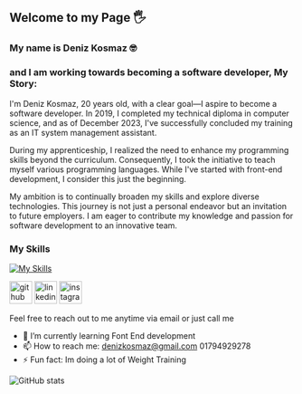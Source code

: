 ## Welcome to my Page 🖐
### My name is Deniz Kosmaz 🤓
### and I am working towards becoming a software developer, My Story:


I'm Deniz Kosmaz, 20 years old, with a clear goal—I aspire to become a software developer. In 2019, I completed my technical diploma in computer science, and as of December 2023, I've successfully concluded my training as an IT system management assistant.

During my apprenticeship, I realized the need to enhance my programming skills beyond the curriculum. Consequently, I took the initiative to teach myself various programming languages. While I've started with front-end development, I consider this just the beginning.

My ambition is to continually broaden my skills and explore diverse technologies. This journey is not just a personal endeavor but an invitation to future employers. I am eager to contribute my knowledge and passion for software development to an innovative team.
### My Skills


[![My Skills](https://skillicons.dev/icons?i=js,html,css,py)](https://skillicons.dev)

[<img src='https://cdn.jsdelivr.net/npm/simple-icons@3.0.1/icons/github.svg' alt='github' height='40'>](https://github.com/DenizKos)  [<img src='https://cdn.jsdelivr.net/npm/simple-icons@3.0.1/icons/linkedin.svg' alt='linkedin' height='40'>](https://www.linkedin.com/in/deniz-kosmaz/)  [<img src='https://cdn.jsdelivr.net/npm/simple-icons@3.0.1/icons/instagram.svg' alt='instagram' height='40'>](https://www.instagram.com/denk.dev/)  

Feel free to reach out to me anytime via email or just call me

- 🌱 I’m currently learning Font End development 
- 📫 How to reach me: denizkosmaz@gmail.com 01794929278 
- ⚡ Fun fact: Im doing a lot of Weight Training  


![GitHub stats](https://github-readme-stats.vercel.app/api?username=DenizKos&show_icons=true)  

